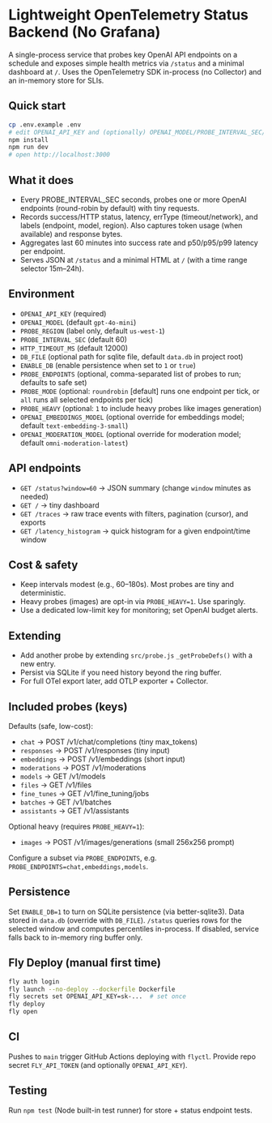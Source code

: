 # Lightweight OpenTelemetry Status Backend (No Grafana)

A single-process service that probes key OpenAI API endpoints on a schedule and exposes simple health metrics via `/status` and a minimal dashboard at `/`. Uses the OpenTelemetry SDK in-process (no Collector) and an in-memory store for SLIs.

## Quick start
```bash
cp .env.example .env
# edit OPENAI_API_KEY and (optionally) OPENAI_MODEL/PROBE_INTERVAL_SEC/PROBE_ENDPOINTS
npm install
npm run dev
# open http://localhost:3000
```

## What it does
- Every PROBE_INTERVAL_SEC seconds, probes one or more OpenAI endpoints (round-robin by default) with tiny requests.
- Records success/HTTP status, latency, errType (timeout/network), and labels (endpoint, model, region). Also captures token usage (when available) and response bytes.
- Aggregates last 60 minutes into success rate and p50/p95/p99 latency per endpoint.
- Serves JSON at `/status` and a minimal HTML at `/` (with a time range selector 15m–24h).

## Environment
- `OPENAI_API_KEY` (required)
- `OPENAI_MODEL` (default `gpt-4o-mini`)
- `PROBE_REGION` (label only, default `us-west-1`)
- `PROBE_INTERVAL_SEC` (default 60)
- `HTTP_TIMEOUT_MS` (default 12000)
- `DB_FILE` (optional path for sqlite file, default `data.db` in project root)
 - `ENABLE_DB` (enable persistence when set to `1` or `true`)
 - `PROBE_ENDPOINTS` (optional, comma-separated list of probes to run; defaults to safe set)
 - `PROBE_MODE` (optional: `roundrobin` [default] runs one endpoint per tick, or `all` runs all selected endpoints per tick)
 - `PROBE_HEAVY` (optional: `1` to include heavy probes like images generation)
 - `OPENAI_EMBEDDINGS_MODEL` (optional override for embeddings model; default `text-embedding-3-small`)
 - `OPENAI_MODERATION_MODEL` (optional override for moderation model; default `omni-moderation-latest`)

## API endpoints
- `GET /status?window=60` → JSON summary (change `window` minutes as needed)
- `GET /` → tiny dashboard
- `GET /traces` → raw trace events with filters, pagination (cursor), and exports
- `GET /latency_histogram` → quick histogram for a given endpoint/time window

## Cost & safety
- Keep intervals modest (e.g., 60–180s). Most probes are tiny and deterministic.
- Heavy probes (images) are opt-in via `PROBE_HEAVY=1`. Use sparingly.
- Use a dedicated low-limit key for monitoring; set OpenAI budget alerts.

## Extending
- Add another probe by extending `src/probe.js` `_getProbeDefs()` with a new entry.
- Persist via SQLite if you need history beyond the ring buffer.
- For full OTel export later, add OTLP exporter + Collector.

## Included probes (keys)
Defaults (safe, low-cost):
- `chat` → POST /v1/chat/completions (tiny max_tokens)
- `responses` → POST /v1/responses (tiny input)
- `embeddings` → POST /v1/embeddings (short input)
- `moderations` → POST /v1/moderations
- `models` → GET /v1/models
- `files` → GET /v1/files
- `fine_tunes` → GET /v1/fine_tuning/jobs
- `batches` → GET /v1/batches
- `assistants` → GET /v1/assistants

Optional heavy (requires `PROBE_HEAVY=1`):
- `images` → POST /v1/images/generations (small 256x256 prompt)

Configure a subset via `PROBE_ENDPOINTS`, e.g. `PROBE_ENDPOINTS=chat,embeddings,models`.

## Persistence
Set `ENABLE_DB=1` to turn on SQLite persistence (via better-sqlite3). Data stored in `data.db` (override with `DB_FILE`). `/status` queries rows for the selected window and computes percentiles in-process. If disabled, service falls back to in-memory ring buffer only.

## Fly Deploy (manual first time)
```bash
fly auth login
fly launch --no-deploy --dockerfile Dockerfile
fly secrets set OPENAI_API_KEY=sk-...  # set once
fly deploy
fly open
```

## CI
Pushes to `main` trigger GitHub Actions deploying with `flyctl`. Provide repo secret `FLY_API_TOKEN` (and optionally `OPENAI_API_KEY`).

## Testing
Run `npm test` (Node built-in test runner) for store + status endpoint tests.
